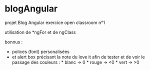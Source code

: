 # blogAngular
projet Blog Angular 
exercice open classroom n°1

utilisation de *ngFor et de ngClass

bonnus :
- polices (font) personalisées
- et alert box précisant la note du love it afin de tester et de voir le passage des couleurs :
			* blanc ->    0
			* rouge ->   <0
			* vert  ->   >0
